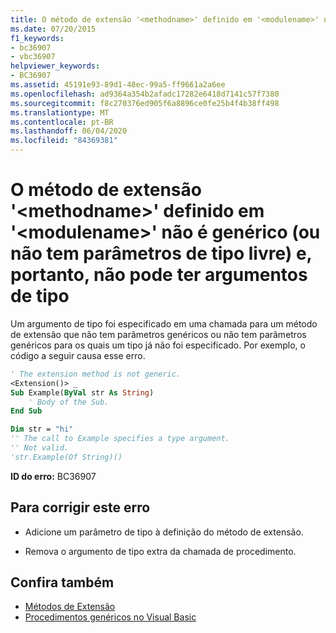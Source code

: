 ```yaml
---
title: O método de extensão '<methodname>' definido em '<modulename>' não é genérico (ou não tem parâmetros de tipo livre) e, portanto, não pode ter argumentos de tipo
ms.date: 07/20/2015
f1_keywords:
- bc36907
- vbc36907
helpviewer_keywords:
- BC36907
ms.assetid: 45191e93-89d1-48ec-99a5-ff9661a2a6ee
ms.openlocfilehash: ad9364a354b2afadc17282e6418d7141c57f7380
ms.sourcegitcommit: f8c270376ed905f6a8896ce0fe25b4f4b38ff498
ms.translationtype: MT
ms.contentlocale: pt-BR
ms.lasthandoff: 06/04/2020
ms.locfileid: "84369381"
---
```

# <a name="extension-method-methodname-defined-in-modulename-is-not-generic-or-has-no-free-type-parameters-and-so-cannot-have-type-arguments"></a>O método de extensão '\<methodname>' definido em '\<modulename>' não é genérico (ou não tem parâmetros de tipo livre) e, portanto, não pode ter argumentos de tipo
Um argumento de tipo foi especificado em uma chamada para um método de extensão que não tem parâmetros genéricos ou não tem parâmetros genéricos para os quais um tipo já não foi especificado. Por exemplo, o código a seguir causa esse erro.  
  
```vb  
' The extension method is not generic.  
<Extension()> _  
Sub Example(ByVal str As String)  
    ' Body of the Sub.  
End Sub  
```  
  
```vb  
Dim str = "hi"  
'' The call to Example specifies a type argument.  
'' Not valid.  
'str.Example(Of String)()  
```  
  
 **ID do erro:** BC36907  
  
## <a name="to-correct-this-error"></a>Para corrigir este erro  
  
- Adicione um parâmetro de tipo à definição do método de extensão.  
  
- Remova o argumento de tipo extra da chamada de procedimento.  
  
## <a name="see-also"></a>Confira também

- [Métodos de Extensão](../programming-guide/language-features/procedures/extension-methods.md)
- [Procedimentos genéricos no Visual Basic](../programming-guide/language-features/data-types/generic-procedures.md)
